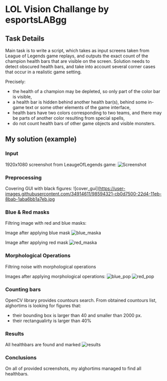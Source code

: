 
# LOL Vision Challange by esportsLABgg

## Task Details
Main task is to write a script, which takes as input screens taken from League of Legends game replays, and
outputs the exact count of the champion health bars that are visible on the screen.
Solution needs to detect obscured health bars, and take into account several corner cases that occur in a realistic game
setting.

Precisely:

* the health of a champion may be depleted, so only part of the color bar is visible,
* a health bar is hidden behind another health bar(s), behind some in-game text or some other elements of the
game interface,
* health bars have two colors corresponding to two teams, and there may be parts of another color resulting
from special spells,
* do not count health bars of other game objects and visible monsters.

## My solution (example)

### Input 

1920x1080 screenshot from LeaugeOfLegends game:
![Screenshot](https://user-images.githubusercontent.com/34914611/98594211-a4e7d500-22d4-11eb-850f-bfbcdd9dc9d0.jpg)

### Preprocessing

Covering GUI with black figures:
![cover_gui](https://user-images.githubusercontent.com/34914611/98594321-cb0d7500-22d4-11eb-8bab-1aba6bb1a7eb.jpg

### Blue & Red masks

Filtring image with red and blue masks:

Image after applying blue mask 
![blue_maska](https://user-images.githubusercontent.com/34914611/98594806-76b6c500-22d5-11eb-8bb2-1b93eb6939cf.jpg)

Image after applying red mask 
![red_maska](https://user-images.githubusercontent.com/34914611/98594780-6dc5f380-22d5-11eb-812c-e2cc9e90acf6.jpg)


### Morphological Operations

Filtring noise with morphological operations


Images after applying morphological operations:
![blue_pop](https://user-images.githubusercontent.com/34914611/98595187-f0e74980-22d5-11eb-9b85-6e14b16894c7.jpg)
![red_pop](https://user-images.githubusercontent.com/34914611/98595212-f93f8480-22d5-11eb-8682-4b804eac00d4.jpg)


### Counting bars

OpenCV library provides countours search.
From obtained countours list, alghortims is looking for figures that:
* their bounding box is larger than 40 and smaller than 2000 px.
* their rectangualirty is larger than 40%

### Results

All healthbars are found and marked
![results](https://user-images.githubusercontent.com/34914611/98596431-b8486f80-22d7-11eb-9bb3-65e7913def04.jpg)

### Conclusions

On all of provided screenshots, my alghortims managed to find all healthbars.
